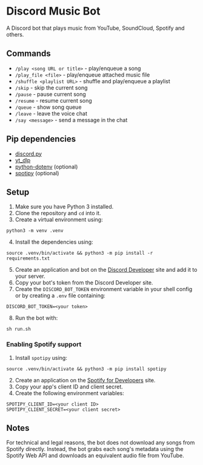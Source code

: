 # Discord Music Bot

A Discord bot that plays music from YouTube, SoundCloud, Spotify and others.

## Commands
- `/play <song URL or title>` - play/enqueue a song
- `/play_file <file>` - play/enqueue attached music file
- `/shuffle <playlist URL>` - shuffle and play/enqueue a playlist
- `/skip` - skip the current song
- `/pause` - pause current song
- `/resume` - resume current song
- `/queue` - show song queue
- `/leave` - leave the voice chat
- `/say <message>` - send a message in the chat

## Pip dependencies
- [discord.py](https://github.com/Rapptz/discord.py)
- [yt_dlp](https://github.com/yt-dlp/yt-dlp)
- [python-dotenv](https://github.com/theskumar/python-dotenv) (optional)
- [spotipy](https://github.com/spotipy-dev/spotipy) (optional)

## Setup

1. Make sure you have Python 3 installed.
2. Clone the repository and `cd` into it.
3. Create a virtual environment using:

```
python3 -m venv .venv
```

4. Install the dependencies using:

```
source .venv/bin/activate && python3 -m pip install -r requirements.txt
```

5. Create an application and bot on the [Discord Developer](https://discord.com/developers) site and add it to your server.
6. Copy your bot's token from the Discord Developer site.
7. Create the `DISCORD_BOT_TOKEN` environment variable in your shell config or by creating a `.env` file containing:

```
DISCORD_BOT_TOKEN=<your token>
```

8. Run the bot with:

```
sh run.sh
```

### Enabling Spotify support

1. Install `spotipy` using:

```
source .venv/bin/activate && python3 -m pip install spotipy
```

2. Create an application on the [Spotify for Developers](https://developer.spotify.com/) site.
3. Copy your app's client ID and client secret.
4. Create the following environment variables:

```
SPOTIPY_CLIENT_ID=<your client ID>
SPOTIPY_CLIENT_SECRET=<your client secret>
```

## Notes

For technical and legal reasons, the bot does not download any songs from Spotify directly. Instead, the bot grabs each song's metadata using the Spotify Web API and downloads an equivalent audio file from YouTube.

